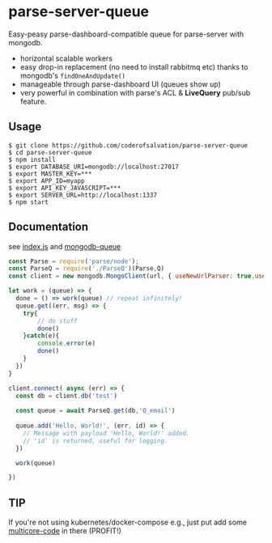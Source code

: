 # parse-server-queue

Easy-peasy parse-dashboard-compatible queue for parse-server with mongodb.

* horizontal scalable workers
* easy drop-in replacement (no need to install rabbitmq etc) thanks to mongodb's `findOneAndUpdate()`
* manageable through parse-dashboard UI (queues show up)
* very powerful in combination with parse's ACL & **LiveQuery** pub/sub feature.

## Usage 

```
$ git clone https://github.com/coderofsalvation/parse-server-queue
$ cd parse-server-queue
$ npm install 
$ export DATABASE_URI=mongodb://localhost:27017
$ export MASTER_KEY=*** 
$ export APP_ID=myapp
$ export API_KEY_JAVASCRIPT=*** 
$ export SERVER_URL=http://localhost:1337
$ npm start
```

## Documentation

see [index.js](https://github.com/coderofsalvation/parse-server-queue/blob/master/index.js) and [mongodb-queue](http://npmjs.com/mongodb-queue)

```javascript
const Parse = require('parse/node');
const ParseQ = require('./ParseQ')(Parse,Q)
const client = new mongodb.MongoClient(url, { useNewUrlParser: true,useUnifiedTopology:true })

let work = (queue) => {
  done = () => work(queue) // repeat infinitely!
  queue.get((err, msg) => {
	try{
        // do stuff
		done()
	}catch(e){ 
		console.error(e)
		done()
	}
  }) 
}

client.connect( async (err) => {
  const db = client.db('test')
  
  const queue = await ParseQ.get(db,'Q_email')
    
  queue.add('Hello, World!', (err, id) => {
   	// Message with payload 'Hello, World!' added.
  	// 'id' is returned, useful for logging.
  })

  work(queue)

})
```

## TIP

If you're not using kubernetes/docker-compose e.g., just put add some [multicore-code](https://nodejs.org/api/cluster.html) in there (PROFIT!)
